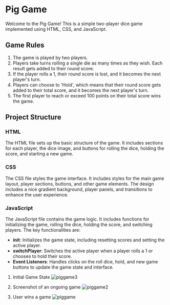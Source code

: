 # Pig Game

Welcome to the Pig Game! This is a simple two-player dice game implemented using HTML, CSS, and JavaScript.

## Game Rules

1. The game is played by two players.
2. Players take turns rolling a single die as many times as they wish. Each result gets added to their round score.
3. If the player rolls a 1, their round score is lost, and it becomes the next player's turn.
4. Players can choose to 'Hold', which means that their round score gets added to their total score, and it becomes the next player's turn.
5. The first player to reach or exceed 100 points on their total score wins the game.

## Project Structure

### HTML

The HTML file sets up the basic structure of the game. It includes sections for each player, the dice image, and buttons for rolling the dice, holding the score, and starting a new game.

### CSS

The CSS file styles the game interface. It includes styles for the main game layout, player sections, buttons, and other game elements. The design includes a nice gradient background, player panels, and transitions to enhance the user experience.

### JavaScript

The JavaScript file contains the game logic. It includes functions for initializing the game, rolling the dice, holding the score, and switching players. The key functionalities are:

- **init**: Initializes the game state, including resetting scores and setting the active player.
- **switchPlayer**: Switches the active player when a player rolls a 1 or chooses to hold their score.
- **Event Listeners**: Handles clicks on the roll dice, hold, and new game buttons to update the game state and interface.

1) Initial Game State
![piggame3](https://github.com/user-attachments/assets/62efbb1a-5868-442c-a1a6-42a47a10edbe)

2) Screenshot of an ongoing game
![piggame2](https://github.com/user-attachments/assets/7457bd79-0d82-485d-a3e6-6bb4adaa147b)

3) User wins a game
![piggame](https://github.com/user-attachments/assets/fdb7c70d-1818-47d6-961c-95f742c20a7f)
